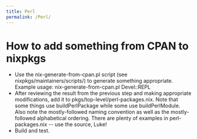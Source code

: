 ```yaml
---
title: Perl
permalink: /Perl/
---
```


How to add something from CPAN to nixpkgs
=========================================

-   Use the nix-generate-from-cpan.pl script (see nixpkgs/maintainers/scripts/) to generate something appropriate. Example usage: nix-generate-from-cpan.pl Devel::REPL
-   After reviewing the result from the previous step and making appropriate modifications, add it to pkgs/top-level/perl-packages.nix. Note that some things use buildPerlPackage while some use buildPerlModule. Also note the mostly-followed naming convention as well as the mostly-followed alphabetical ordering. There are plenty of examples in perl-packages.nix -- use the source, Luke!
-   Build and test.
